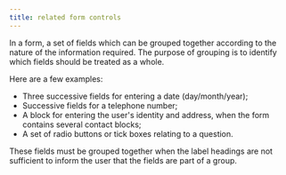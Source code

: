 ```yaml
---
title: related form controls
---
```


In a form, a set of fields which can be grouped together according to the nature of the information required. The purpose of grouping is to identify which fields should be treated as a whole.

Here are a few examples:

- Three successive fields for entering a date (day/month/year);
- Successive fields for a telephone number;
- A block for entering the user's identity and address, when the form contains several contact blocks;
- A set of radio buttons or tick boxes relating to a question.

These fields must be grouped together when the label headings are not sufficient to inform the user that the fields are part of a group.
